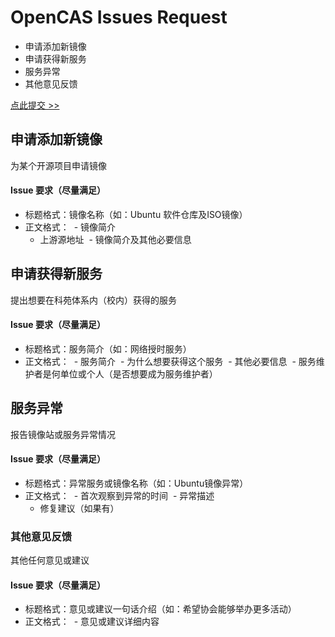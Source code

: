 # OpenCAS Issues Request

- 申请添加新镜像
- 申请获得新服务
- 服务异常
- 其他意见反馈

[点此提交 >>](https://github.com/opencas/issues/issues/new)

## 申请添加新镜像

为某个开源项目申请镜像

#### Issue 要求（尽量满足）

- 标题格式：镜像名称（如：Ubuntu 软件仓库及ISO镜像）
- 正文格式：
  - 镜像简介
  - 上游源地址
  - 镜像简介及其他必要信息
  
## 申请获得新服务

提出想要在科苑体系内（校内）获得的服务

#### Issue 要求（尽量满足）

- 标题格式：服务简介（如：网络授时服务）
- 正文格式：
  - 服务简介
  - 为什么想要获得这个服务
  - 其他必要信息
  - 服务维护者是何单位或个人（是否想要成为服务维护者）
 
## 服务异常

报告镜像站或服务异常情况

#### Issue 要求（尽量满足）

- 标题格式：异常服务或镜像名称（如：Ubuntu镜像异常）
- 正文格式：
  - 首次观察到异常的时间
  - 异常描述
  - 修复建议（如果有）

### 其他意见反馈

其他任何意见或建议

#### Issue 要求（尽量满足）

- 标题格式：意见或建议一句话介绍（如：希望协会能够举办更多活动）
- 正文格式：
  - 意见或建议详细内容
